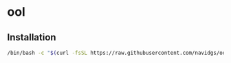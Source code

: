 # ool

## Installation

```sh
/bin/bash -c "$(curl -fsSL https://raw.githubusercontent.com/navidgs/ool/main/install.sh)"
```
